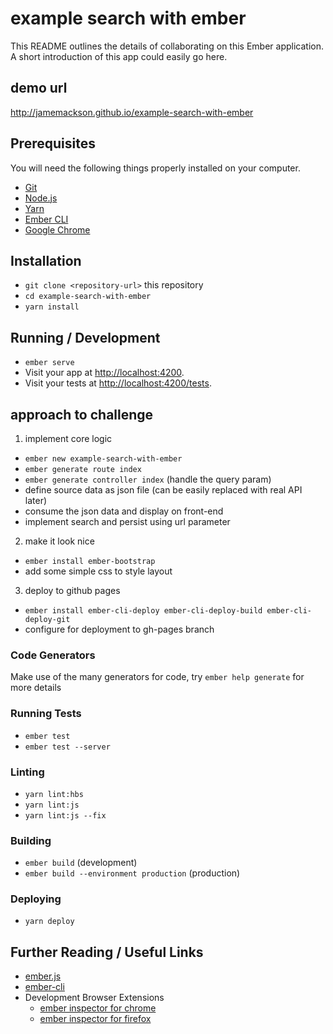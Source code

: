 # example search with ember

This README outlines the details of collaborating on this Ember application.
A short introduction of this app could easily go here.

## demo url

http://jamemackson.github.io/example-search-with-ember

## Prerequisites

You will need the following things properly installed on your computer.

* [Git](https://git-scm.com/)
* [Node.js](https://nodejs.org/)
* [Yarn](https://yarnpkg.com/)
* [Ember CLI](https://ember-cli.com/)
* [Google Chrome](https://google.com/chrome/)

## Installation

* `git clone <repository-url>` this repository
* `cd example-search-with-ember`
* `yarn install`

## Running / Development

* `ember serve`
* Visit your app at [http://localhost:4200](http://localhost:4200).
* Visit your tests at [http://localhost:4200/tests](http://localhost:4200/tests).


## approach to challenge

1) implement core logic
  * `ember new example-search-with-ember`
  * `ember generate route index`
  * `ember generate controller index` (handle the query param)
  * define source data as json file (can be easily replaced with real API later)
  * consume the json data and display on front-end
  * implement search and persist using url parameter
2) make it look nice
  * `ember install ember-bootstrap`
  * add some simple css to style layout
3) deploy to github pages
  * `ember install ember-cli-deploy ember-cli-deploy-build ember-cli-deploy-git`
  * configure for deployment to gh-pages branch





### Code Generators

Make use of the many generators for code, try `ember help generate` for more details

### Running Tests

* `ember test`
* `ember test --server`

### Linting

* `yarn lint:hbs`
* `yarn lint:js`
* `yarn lint:js --fix`

### Building

* `ember build` (development)
* `ember build --environment production` (production)

### Deploying

* `yarn deploy`

## Further Reading / Useful Links

* [ember.js](https://emberjs.com/)
* [ember-cli](https://ember-cli.com/)
* Development Browser Extensions
  * [ember inspector for chrome](https://chrome.google.com/webstore/detail/ember-inspector/bmdblncegkenkacieihfhpjfppoconhi)
  * [ember inspector for firefox](https://addons.mozilla.org/en-US/firefox/addon/ember-inspector/)

